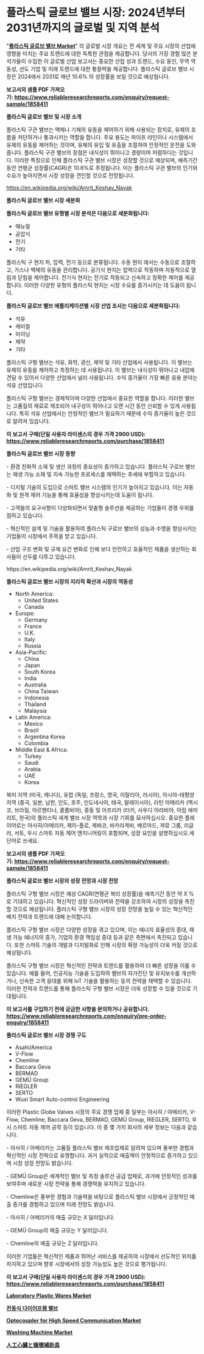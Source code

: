<p><h1>플라스틱 글로브 밸브 시장: 2024년부터 2031년까지의 글로벌 및 지역 분석</h1></p><p>"<strong><a href="https://www.reliableresearchreports.com/plastic-globe-valves-r1858411">플라스틱 글로브 밸브 Market</a></strong>" 의 글로벌 시장 개요는 전 세계 및 주요 시장의 산업에 영향을 미치는 주요 트렌드에 대한 독특한 관점을 제공합니다. 당사의 가장 경험 많은 분석가들이 수집한 이 글로벌 산업 보고서는 중요한 산업 성과 트렌드, 수요 동인, 무역 역동성, 선도 기업 및 미래 트렌드에 대한 통찰력을 제공합니다. 플라스틱 글로브 밸브 시장은 2024에서 2031로 매년 10.6% 의 성장률을 보일 것으로 예상됩니다.</p>
<p><strong>보고서의 샘플 PDF 가져오기:&nbsp;<a href="https://www.reliableresearchreports.com/enquiry/request-sample/1858411">https://www.reliableresearchreports.com/enquiry/request-sample/1858411</a></strong></p>
<p><strong>플라스틱 글로브 밸브 및 시장 소개</strong></p>
<p><p>플라스틱 구관 밸브는 액체나 기체의 유동을 제어하기 위해 사용되는 장치로, 유체의 흐름을 차단하거나 통과시키는 역할을 합니다. 주요 용도는 파이프 라인이나 시스템에서 유체의 유동을 제어하는 것이며, 유체의 유입 및 유출을 조절하여 안정적인 운전을 도와줍니다. 플라스틱 구관 밸브의 장점은 내식성이 뛰어나고 경량이며 저렴하다는 것입니다. 이러한 특징으로 인해 플라스틱 구관 밸브 시장은 성장할 것으로 예상되며, 예측기간 동안 연평균 성장률(CAGR)은 10.6%로 추정됩니다. 이는 플라스틱 구관 밸브의 인기와 수요가 높아지면서 시장 성장을 견인할 것으로 전망됩니다.</p></p>
<p><a href="https://en.wikipedia.org/wiki/Amrit_Keshav_Nayak">https://en.wikipedia.org/wiki/Amrit_Keshav_Nayak</a></p>
<p><strong>플라스틱 글로브 밸브 시장 세분화</strong></p>
<p><strong>플라스틱 글로브 밸브 유형별 시장 분석은 다음으로 세분화됩니다:</strong></p>
<p><ul><li>매뉴얼</li><li>공압식</li><li>전기</li><li>기타</li></ul></p>
<p><p>플라스틱 구 현지 차, 압력, 전기 등으로 분류됩니다. 수동 현지 에서는 수동으로 조절하고, 가스나 액체의 유동을 관리합니다. 공기식 현지는 압력으로 작동하며 자동적으로 열림과 닫힘을 제어합니다. 전기식 현지는 전기로 작동되고 신속하고 정확한 제어를 제공합니다. 이러한 다양한 유형의 플라스틱 현지는 시장 수요를 증가시키는 데 도움이 됩니다.</p></p>
<p><strong>플라스틱 글로브 밸브 애플리케이션별 시장 산업 조사는 다음으로 세분화됩니다:</strong></p>
<p><ul><li>석유</li><li>케미컬</li><li>마이닝</li><li>제약</li><li>기타</li></ul></p>
<p><p>플라스틱 구형 밸브는 석유, 화학, 광산, 제약 및 기타 산업에서 사용됩니다. 이 밸브는 유체의 유동을 제어하고 측정하는 데 사용됩니다. 이 밸브는 내식성이 뛰어나고 내압에 견딜 수 있어서 다양한 산업에서 널리 사용됩니다. 수익 증가율이 가장 빠른 응용 분야는 석유 산업입니다. </p><p>플라스틱 구형 밸브는 경제적이며 다양한 산업에서 중요한 역할을 합니다. 이러한 밸브는 고품질의 재료로 제조되어 내구성이 뛰어나고 오랜 시간 동안 신뢰할 수 있게 사용됩니다. 특히 석유 산업에서는 안정적인 밸브가 필요하기 때문에 수익 증가율이 높은 것으로 알려져 있습니다.</p></p>
<p><strong>이 보고서 구매(단일 사용자 라이센스의 경우 가격 2900 USD): <a href="https://www.reliableresearchreports.com/purchase/1858411">https://www.reliableresearchreports.com/purchase/1858411</a></strong></p>
<p><strong>플라스틱 글로브 밸브 시장 동향</strong></p>
<p><p>- 환경 친화적 소재 및 생산 과정의 중요성이 증가하고 있습니다. 플라스틱 구로브 밸브는 재생 가능 소재 및 지속 가능한 프로세스를 채택하는 추세에 부합하고 있습니다.</p><p>- 디지털 기술의 도입으로 스마트 밸브 시스템의 인기가 높아지고 있습니다. 이는 자동화 및 원격 제어 기능을 통해 효율성을 향상시키는데 도움이 됩니다.</p><p>- 고객들의 요구사항이 다양화되면서 맞춤형 솔루션을 제공하는 기업들이 경쟁 우위를 점하고 있습니다.</p><p>- 혁신적인 설계 및 기술을 활용하여 플라스틱 구로브 밸브의 성능과 수명을 향상시키는 기업들이 시장에서 주목을 받고 있습니다.</p><p>- 산업 구조 변화 및 규제 요건 변화로 인해 보다 안전하고 효율적인 제품을 생산하는 회사들이 선두를 다투고 있습니다.</p></p>
<p>https://en.wikipedia.org/wiki/Amrit_Keshav_Nayak</p>
<p><strong>플라스틱 글로브 밸브 시장의 지리적 확산과 시장의 역동성</strong></p>
<p><ul>
    <li>
        North America:
        <ul>
            <li>United States</li>
            <li>Canada</li>
        </ul>
    </li>
    <li>
        Europe:
        <ul>
            <li>Germany</li>
            <li>France</li>
            <li>U.K.</li>
            <li>Italy</li>
            <li>Russia</li>
        </ul>
    </li>
    <li>
        Asia-Pacific:
        <ul>
            <li>China</li>
            <li>Japan</li>
            <li>South Korea</li>
            <li>India</li>
            <li>Australia</li>
            <li>China Taiwan</li>
            <li>Indonesia</li>
            <li>Thailand</li>
            <li>Malaysia</li>
        </ul>
    </li>
    <li>
        Latin America:
        <ul>
            <li>Mexico</li>
            <li>Brazil</li>
            <li>Argentina Korea</li>
            <li>Colombia</li>
        </ul>
    </li>
    <li>
        Middle East & Africa:
        <ul>
            <li>Turkey</li>
            <li>Saudi</li>
            <li>Arabia</li>
            <li>UAE</li>
            <li>Korea</li>
        </ul>
    </li>
    </ul></p>
<p><p>북미 지역 (미국, 캐나다), 유럽 (독일, 프랑스, 영국, 이탈리아, 러시아), 아시아-태평양 지역 (중국, 일본, 남한, 인도, 호주, 인도네시아, 태국, 말레이시아), 라틴 아메리카 (멕시코, 브라질, 아르헨티나, 콜롬비아), 중동 및 아프리카 (터키, 사우디 아라비아, 아랍 에미리트, 한국)의 플라스틱 세계 밸브 시장 역학과 시장 기회를 묘사하십시오. 중요한 플레이어로는 아사히/아메리카, 제이-플로, 케바코, 바카라게바, 베르마드, 게뮤 그룹, 리글러, 서토, 우시 스마트 자동 제어 엔지니어링이 포함되며, 성장 요인을 설명하십시오.세 단어로 쓰세요.</p></p>
<p><strong>보고서의 샘플 PDF 가져오기:&nbsp;<a href="https://www.reliableresearchreports.com/enquiry/request-sample/1858411">https://www.reliableresearchreports.com/enquiry/request-sample/1858411</a></strong></p>
<p><strong>플라스틱 글로브 밸브 시장의 성장 전망과 시장 전망</strong></p>
<p><p>플라스틱 구형 밸브 시장은 예상 CAGR(연평균 복리 성장률)을 예측기간 동안 약 X %로 기대하고 있습니다. 혁신적인 성장 드라이버와 전략을 강조하여 시장의 성장을 촉진할 것으로 예상됩니다. 플라스틱 구형 밸브 시장의 성장 전망을 높일 수 있는 혁신적인 배치 전략과 트렌드에 대해 논의합니다.</p><p>플라스틱 구형 밸브 시장은 다양한 성장을 겪고 있으며, 이는 에너지 효율성의 증대, 재생 가능 에너지의 증가, 기업의 환경 책임성 증대 등과 같은 측면에서 촉진되고 있습니다. 또한 스마트 기술의 개발과 디지털화로 인해 시장의 확장 가능성이 더욱 커질 것으로 예상됩니다.</p><p>플라스틱 구형 밸브 시장은 혁신적인 전략과 트렌드를 활용하여 더 빠른 성장을 이룰 수 있습니다. 예를 들어, 인공지능 기술을 도입하여 밸브의 자가진단 및 유지보수를 개선하거나, 신속한 고객 응대를 위해 IoT 기술을 활용하는 등의 전략을 채택할 수 있습니다. 이러한 전략과 트렌드를 통해 플라스틱 구형 밸브 시장은 더욱 성장할 수 있을 것으로 기대됩니다.</p></p>
<p><strong>이 보고서를 구입하기 전에 궁금한 사항을 문의하거나 공유합니다. <a href="https://www.reliableresearchreports.com/enquiry/pre-order-enquiry/1858411">https://www.reliableresearchreports.com/enquiry/pre-order-enquiry/1858411</a></strong></p>
<p><strong>플라스틱 글로브 밸브 시장 경쟁 구도</strong></p>
<p><ul><li>Asahi/America</li><li>V-Flow</li><li>Chemline</li><li>Baccara Geva</li><li>BERMAD</li><li>GEMÜ Group</li><li>RIEGLER</li><li>SERTO</li><li>Wuxi Smart Auto-control Engineering</li></ul></p>
<p><p>이러한 Plastic Globe Valves 시장의 주요 경쟁 업체 중 일부는 아사히 / 아메리카, V-Flow, Chemline, Baccara Geva, BERMAD, GEMÜ Group, RIEGLER, SERTO, 우시 스마트 자동 제어 공학 등이 있습니다. 이 중 몇 가지 회사의 세부 정보는 다음과 같습니다.</p><p>- 아사히 / 아메리카는 고품질 플라스틱 밸브 제조업체로 알려져 있으며 풍부한 경험과 혁신적인 시장 전략으로 유명합니다. 과거 실적으로 매출액이 안정적으로 증가하고 있으며 시장 성장 전망도 밝습니다.</p><p>- GEMÜ Group은 세계적인 밸브 및 측정 솔루션 공급 업체로, 과거에 안정적인 성과를 보여주며 새로운 시장 전략을 통해 경쟁력을 유지하고 있습니다.</p><p>- Chemline은 풍부한 경험과 기술력을 바탕으로 플라스틱 밸브 시장에서 긍정적인 매출 증가를 경험하고 있으며 미래 전망도 밝습니다.</p><p>- 아사히 / 아메리카의 매출 규모는 X 달러입니다.</p><p>- GEMÜ Group의 매출 규모는 Y 달러입니다.</p><p>- Chemline의 매출 규모는 Z 달러입니다.</p><p>이러한 기업들은 혁신적인 제품과 뛰어난 서비스를 제공하여 시장에서 선도적인 위치를 차지하고 있으며 향후 시장에서의 성장 가능성도 높은 것으로 평가됩니다.</p></p>
<p><strong>이 보고서 구매(단일 사용자 라이센스의 경우 가격 2900 USD): <a href="https://www.reliableresearchreports.com/purchase/1858411">https://www.reliableresearchreports.com/purchase/1858411</a></strong></p>
<p><strong><p><a href="https://issuu.com/reportprime-2/docs/laboratory-plastic-wares-market-siz_e2427b4ada5df8">Laboratory Plastic Wares Market</a></p><p><a href="https://github.com/laholand/Market-Research-Report-List-6/blob/main/7675859108249.md">전동식 다이어프램 밸브</a></p><p><a href="https://issuu.com/reportprime-2/docs/optocoupler-for-high-speed-communic_79ddcca518f59c">Optocoupler for High Speed Communication Market</a></p><p><a href="https://github.com/luckyshygirl/Market-Research-Report-List-6/blob/main/washing-machine-market.md">Washing Machine Market</a></p><p><a href="https://github.com/mohamedbakry57/Market-Research-Report-List-5/blob/main/100081387360.md">人工心臓と循環補助具</a></p></strong></p>
<p></p>